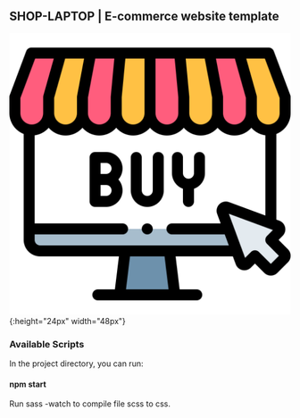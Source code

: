 ## SHOP-LAPTOP | E-commerce website template
![img](assets/img/buy-online.svg){:height="24px" width="48px"}

### Available Scripts

In the project directory, you can run:

#### npm start

Run sass -watch to compile file scss to css.
